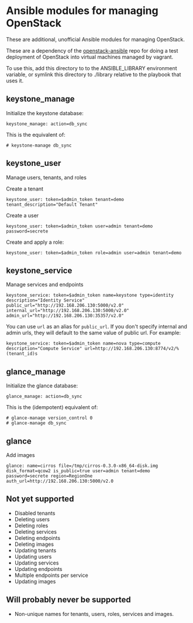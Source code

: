 # Ansible modules for managing OpenStack

These are additional, unofficial Ansible modules for managing OpenStack.

These are a dependency of the [openstack-ansible][1] repo for doing a test deployment of OpenStack into virtual machines managed by vagrant.

To use this, add this directory to to the ANSIBLE_LIBRARY environment variable, or symlink this directory to ./library relative to the playbook that uses it.

[1]: http://github.com/lorin/openstack-ansible

## keystone_manage

Initialize the keystone database:

    keystone_manage: action=db_sync

This is the equivalent of:

    # keystone-manage db_sync


## keystone_user

Manage users, tenants, and roles

Create a tenant

    keystone_user: token=$admin_token tenant=demo tenant_description="Default Tenant"

Create a user

    keystone_user: token=$admin_token user=admin tenant=demo password=secrete

Create and apply a role:

    keystone_user: token=$admin_token role=admin user=admin tenant=demo

## keystone_service

Manage services and endpoints

    keystone_service: token=$admin_token name=keystone type=identity description="Identity Service" public_url="http://192.168.206.130:5000/v2.0" internal_url="http://192.168.206.130:5000/v2.0" admin_url="http://192.168.206.130:35357/v2.0"

You can use `url` as an alias for `public_url`. If you don't specify internal and admin urls, they will default to the same value of public url. For example:

    keystone_service: token=$admin_token name=nova type=compute description="Compute Service" url=http://192.168.206.130:8774/v2/%(tenant_id)s


## glance_manage

Initialize the glance database:

    glance_manage: action=db_sync

This is the (idempotent) equivalent of:

    # glance-manage version_control 0
    # glance-manage db_sync


## glance

Add images

    glance: name=cirros file=/tmp/cirros-0.3.0-x86_64-disk.img disk_format=qcow2 is_public=true user=admin tenant=demo password=secrete region=RegionOne auth_url=http://192.168.206.130:5000/v2.0

## Not yet supported
- Disabled tenants
- Deleting users
- Deleting roles
- Deleting services
- Deleting endpoints
- Deleting images
- Updating tenants
- Updating users
- Updating services
- Updating endpoints
- Multiple endpoints per service
- Updating images


## Will probably never be supported
- Non-unique names for tenants, users, roles, services and images.

